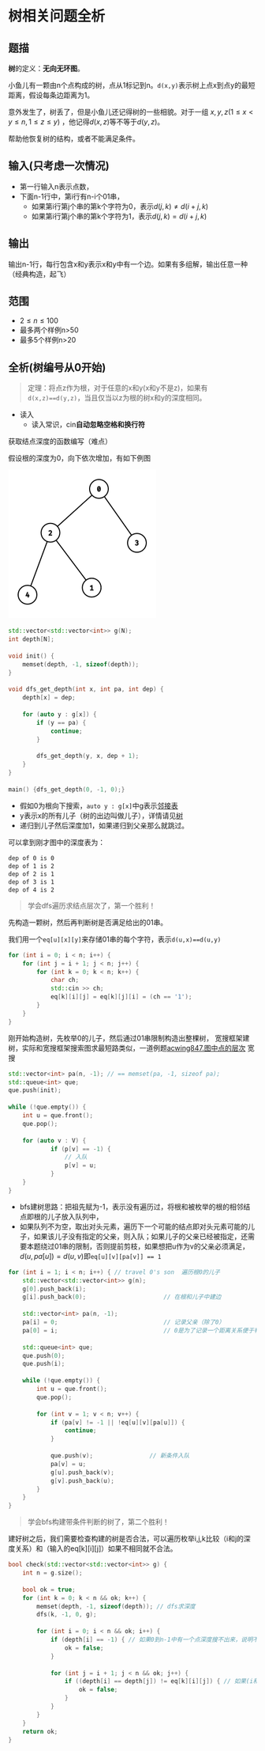 # 树相关问题全析

## 题描

**树**的定义：**无向无环图**。

小鱼儿有一颗由n个点构成的树，点从1标记到n。`d(x,y)`表示树上点x到点y的最短距离，假设每条边距离为1。

意外发生了，树丢了，但是小鱼儿还记得树的一些相貌。对于一组 $x,y,z(1\le x < y \le n,1\le z\le y)$ ，他记得$d(x,z)$等不等于$d(y,z)$。

帮助他恢复树的结构，或者不能满足条件。

## 输入(只考虑一次情况)

- 第一行输入n表示点数，
- 下面n-1行中，第i行有n-i个01串，
  - 如果第i行第j个串的第k个字符为0，表示$d(j,k)\ne d(i+j,k)$
  - 如果第i行第j个串的第k个字符为1，表示$d(j,k)=d(i+j,k)$

## 输出

输出n-1行，每行包含x和y表示x和y中有一个边。如果有多组解，输出任意一种（经典构造，起飞）

## 范围

- $2\le n\le 100$
- 最多两个样例n>50
- 最多5个样例n>20

## 全析(树编号从0开始)

> 定理：将点z作为根，对于任意的x和y(x和y不是z)，如果有`d(x,z)==d(y,z)`，当且仅当以z为根的树x和y的深度相同。

- 读入
  - 读入常识，cin**自动忽略空格和换行符**

获取结点深度的函数编写（难点）

假设根的深度为0，向下依次增加，有如下例图

![](https://github.com/swapfloor/blog/blob/main/images/graph.png)

```c++
std::vector<std::vector<int>> g(N);
int depth[N];

void init() {
	memset(depth, -1, sizeof(depth));
}

void dfs_get_depth(int x, int pa, int dep) {
	depth[x] = dep;
	
	for (auto y : g[x]) {
		if (y == pa) {
			continue;
		}
		
		dfs_get_depth(y, x, dep + 1);
	}
}

main() {dfs_get_depth(0, -1, 0);}
```

- 假如0为根向下搜索，`auto y : g[x]`中g表示[邻接表](https://baike.baidu.com/item/%E9%82%BB%E6%8E%A5%E8%A1%A8/9796152)
- y表示x的所有儿子（树的出边叫做儿子），详情请见[树](https://baike.baidu.com/item/%E6%A0%91/2699484#viewPageContent)
- 递归到儿子然后深度加1，如果递归到父亲那么就跳过。

可以拿到刚才图中的深度表为：
```
dep of 0 is 0
dep of 1 is 2
dep of 2 is 1
dep of 3 is 1
dep of 4 is 2
```

> 学会dfs遍历求结点层次了，第一个胜利！

先构造一颗树，然后再判断树是否满足给出的01串。

我们用一个`eq[u][x][y]`来存储01串的每个字符，表示`d(u,x)==d(u,y)`

```c++
for (int i = 0; i < n; i++) {                         
	for (int j = i + 1; j < n; j++) {                 
		for (int k = 0; k < n; k++) {                 
			char ch;                                  
			std::cin >> ch;                           
			eq[k][i][j] = eq[k][j][i] = (ch == '1');  
		}                                             
	}                                                 
}                                                     
```

刚开始构造树，先枚举0的儿子，然后通过01串限制构造出整棵树，
宽搜框架建树，实际和宽搜框架搜索图求最短路类似，一道例题[acwing847.图中点的层次](https://www.acwing.com/problem/content/description/849/)
宽搜
```c++
std::vector<int> pa(n, -1); // == memset(pa, -1, sizeof pa);
std::queue<int> que;
que.push(init);

while (!que.empty()) {
  	int u = que.front();
  	que.pop();
  
	for (auto v : V) {
    		if (p[v] == -1) {
      			// 入队
      			p[v] = u;
    		}
  	}
}
```

- bfs建树思路：把祖先赋为-1，表示没有遍历过，将根和被枚举的根的相邻结点即根的儿子放入队列中，
- 如果队列不为空，取出对头元素，遍历下一个可能的结点即对头元素可能的儿子，如果该儿子没有指定的父亲，则入队；如果儿子的父亲已经被指定，还需要本题绕过01串的限制，否则提前剪枝，如果想把u作为v的父亲必须满足，$d(u,pa[u])=d(u,v)$即`eq[u][v][pa[v]] == 1`

```c++
for (int i = 1; i < n; i++) { // travel 0's son  遍历根0的儿子          
	std::vector<std::vector<int>> g(n);                    
	g[0].push_back(i);                                     
	g[i].push_back(0);                      // 在根和儿子中建边               
	                                                       
	std::vector<int> pa(n, -1);                            
	pa[i] = 0;                              // 记录父亲（除了0）               
	pa[0] = i;                              // 0是为了记录一个距离关系便于判断eq[u][v][pa[v]]
	                                                       
	std::queue<int> que;                                   
	que.push(0);                                           
	que.push(i);                                           
	                                                       
	while (!que.empty()) {                                 
		int u = que.front();                               
		que.pop();                                         
		                                                   
		for (int v = 1; v < n; v++) {                      
			if (pa[v] != -1 || !eq[u][v][pa[u]]) {         
				continue;                                  
			}                                              
			                                               
			que.push(v);                // 新条件入队                   
			pa[v] = u;                                     
			g[u].push_back(v);                             
			g[v].push_back(u);                             
		}                                                  
	}                                                      
}                                                          
```

> 学会bfs构建带条件判断的树了，第二个胜利！

建好树之后，我们需要检查构建的树是否合法，可以遍历枚举i,j,k比较（i和j的深度关系）和（输入的eq[k][i][j]）如果不相同就不合法。

```c++
bool check(std::vector<std::vector<int>> g) {
	int n = g.size();
	
	bool ok = true;
	for (int k = 0; k < n && ok; k++) {
		memset(depth, -1, sizeof(depth)); // dfs求深度
		dfs(k, -1, 0, g);
		
		for (int i = 0; i < n && ok; i++) {
			if (depth[i] == -1) { // 如果0到n-1中有一个点深度搜不出来，说明不合法
				ok = false;
			}
			
			for (int j = i + 1; j < n && ok; j++) {
				if ((depth[i] == depth[j]) != eq[k][i][j]) { // 如果(i和j的深度关系)和(输入的eq[k][i][j])不相同，则不合法。
					ok = false;
				}
			}
		}
	}
	return ok;
}
```

